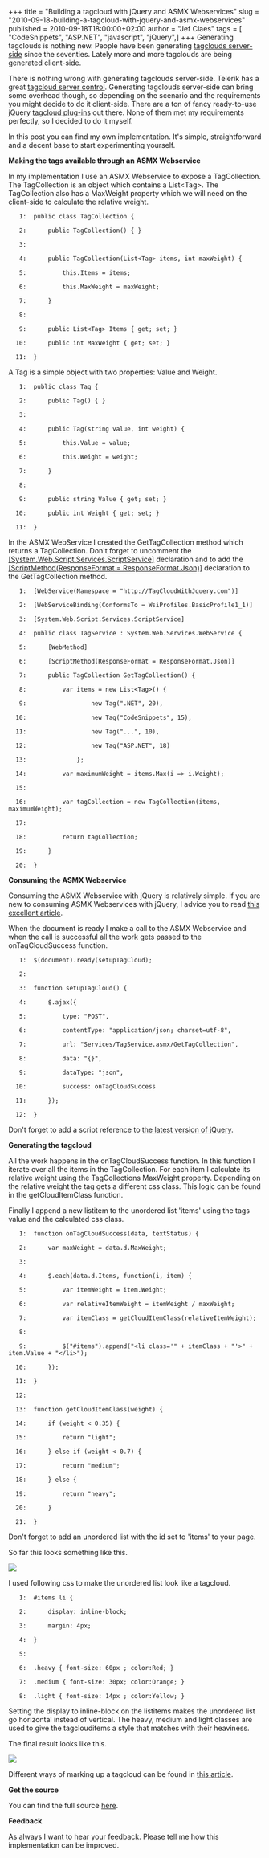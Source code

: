 +++
title = "Building a tagcloud with jQuery and ASMX Webservices"
slug = "2010-09-18-building-a-tagcloud-with-jquery-and-asmx-webservices"
published = 2010-09-18T18:00:00+02:00
author = "Jef Claes"
tags = [ "CodeSnippets", "ASP.NET", "javascript", "jQuery",]
+++
Generating tagclouds is nothing new. People have been generating
[tagclouds
server-side](http://www.4guysfromrolla.com/articles/102506-1.aspx) since
the seventies. Lately more and more tagclouds are being generated
client-side.  
  
There is nothing wrong with generating tagclouds server-side. Telerik
has a great [tagcloud server
control](http://demos.telerik.com/aspnet-ajax/tagcloud/examples/overview/defaultcs.aspx).
Generating tagclouds server-side can bring some overhead though, so
depending on the scenario and the requirements you might decide to do it
client-side. There are a ton of fancy ready-to-use jQuery [tagcloud
plug-ins](http://www.dreamcss.com/2009/05/jquery-and-ajax-based-tag-cloud.html)
out there. None of them met my requirements perfectly, so I decided to
do it myself.  
  
In this post you can find my own implementation. It's simple,
straightforward and a decent base to start experimenting yourself.  
  
<span style="font-weight:bold;">Making the tags available through an
ASMX Webservice</span>  
  
In my implementation I use an ASMX Webservice to expose a TagCollection.
The TagCollection is an object which contains a List&lt;Tag&gt;. The
TagCollection also has a MaxWeight property which we will need on the
client-side to calculate the relative weight.  
  

       1:  public class TagCollection {

       2:      public TagCollection() { }

       3:   

       4:      public TagCollection(List<Tag> items, int maxWeight) {

       5:          this.Items = items;

       6:          this.MaxWeight = maxWeight;

       7:      }

       8:   

       9:      public List<Tag> Items { get; set; }

      10:      public int MaxWeight { get; set; }

      11:  }

  
  
A Tag is a simple object with two properties: Value and Weight.  
  

       1:  public class Tag {

       2:      public Tag() { }

       3:   

       4:      public Tag(string value, int weight) {

       5:          this.Value = value;

       6:          this.Weight = weight;

       7:      }

       8:   

       9:      public string Value { get; set; }

      10:      public int Weight { get; set; }

      11:  }

  
  
In the ASMX WebService I created the GetTagCollection method which
returns a TagCollection. Don't forget to uncomment the
[\[System.Web.Script.Services.ScriptService\]](http://msdn.microsoft.com/en-us/library/system.web.script.services.scriptserviceattribute.aspx)
declaration and to add the [\[ScriptMethod(ResponseFormat =
ResponseFormat.Json)\]](http://msdn.microsoft.com/en-us/library/system.web.script.services.scriptmethodattribute.aspx)
declaration to the GetTagCollection method.  
  

       1:  [WebService(Namespace = "http://TagCloudWithJquery.com")]

       2:  [WebServiceBinding(ConformsTo = WsiProfiles.BasicProfile1_1)]

       3:  [System.Web.Script.Services.ScriptService]

       4:  public class TagService : System.Web.Services.WebService { 

       5:      [WebMethod]

       6:      [ScriptMethod(ResponseFormat = ResponseFormat.Json)]

       7:      public TagCollection GetTagCollection() {

       8:          var items = new List<Tag>() {

       9:                  new Tag(".NET", 20),

      10:                  new Tag("CodeSnippets", 15),

      11:                  new Tag("...", 10),

      12:                  new Tag("ASP.NET", 18)                

      13:              };

      14:          var maximumWeight = items.Max(i => i.Weight);

      15:   

      16:          var tagCollection = new TagCollection(items, maximumWeight);        

      17:   

      18:          return tagCollection;

      19:      }

      20:  }

  
  
<span style="font-weight:bold;">Consuming the ASMX Webservice</span>  
  
Consuming the ASMX Webservice with jQuery is relatively simple. If you
are new to consuming ASMX Webservices with jQuery, I advice you to read
[this excellent
article](http://encosia.com/2008/03/27/using-jquery-to-consume-aspnet-json-web-services/).  
  
When the document is ready I make a call to the ASMX Webservice and when
the call is successful all the work gets passed to the onTagCloudSuccess
function.  
  

       1:  $(document).ready(setupTagCloud);

       2:   

       3:  function setupTagCloud() {

       4:      $.ajax({

       5:          type: "POST",

       6:          contentType: "application/json; charset=utf-8",

       7:          url: "Services/TagService.asmx/GetTagCollection",

       8:          data: "{}",

       9:          dataType: "json",

      10:          success: onTagCloudSuccess

      11:      });

      12:  }

  
  
Don't forget to add a script reference to [the latest version of
jQuery](http://code.jquery.com/jquery-1.4.2.min.js).  
  
<span style="font-weight:bold;">Generating the tagcloud</span>  
  
All the work happens in the onTagCloudSuccess function. In this function
I iterate over all the items in the TagCollection. For each item I
calculate its relative weight using the TagCollections MaxWeight
property. Depending on the relative weight the tag gets a different css
class. This logic can be found in the getCloudItemClass function.  
  
Finally I append a new listitem to the unordered list 'items' using the
tags value and the calculated css class.  
  

       1:  function onTagCloudSuccess(data, textStatus) {      

       2:      var maxWeight = data.d.MaxWeight;

       3:   

       4:      $.each(data.d.Items, function(i, item) {

       5:          var itemWeight = item.Weight;

       6:          var relativeItemWeight = itemWeight / maxWeight;

       7:          var itemClass = getCloudItemClass(relativeItemWeight);            

       8:   

       9:          $("#items").append("<li class='" + itemClass + "'>" + item.Value + "</li>");

      10:      });       

      11:  }

      12:   

      13:  function getCloudItemClass(weight) {

      14:      if (weight < 0.35) {

      15:          return "light";

      16:      } else if (weight < 0.7) {

      17:          return "medium";

      18:      } else {

      19:          return "heavy";

      20:      }       

      21:  }

  
  
Don't forget to add an unordered list with the id set to 'items' to your
page.  
  
So far this looks something like this.  
  
[![](/post/images/thumbnails/2010-09-18-building-a-tagcloud-with-jquery-and-asmx-webservices-noCss.PNG)](/post/images/2010-09-18-building-a-tagcloud-with-jquery-and-asmx-webservices-noCss.PNG)  
  
I used following css to make the unordered list look like a tagcloud.  
  

       1:  #items li {               

       2:      display: inline-block;         

       3:      margin: 4px;

       4:  }

       5:   

       6:  .heavy { font-size: 60px ; color:Red; }

       7:  .medium { font-size: 30px; color:Orange; }

       8:  .light { font-size: 14px ; color:Yellow; }

  
  
Setting the display to inline-block on the listitems makes the unordered
list go horizontal instead of vertical. The heavy, medium and light
classes are used to give the tagclouditems a style that matches with
their heaviness.  
  
The final result looks like this.  
  
[![](/post/images/thumbnails/2010-09-18-building-a-tagcloud-with-jquery-and-asmx-webservices-tagCloudwithCss.PNG)](/post/images/2010-09-18-building-a-tagcloud-with-jquery-and-asmx-webservices-tagCloudwithCss.PNG)  
  
Different ways of marking up a tagcloud can be found in [this
article](http://24ways.org/2006/marking-up-a-tag-cloud).  
  
<span style="font-weight:bold;">Get the source</span>  
  
You can find the full source
[here](http://rapidshare.com/files/419802486/TagCloud.rar).  
  
<span style="font-weight:bold;">Feedback</span>  
  
As always I want to hear your feedback. Please tell me how this
implementation can be improved.
